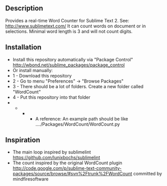 ## Description

Provides a real-time Word Counter for Sublime Text 2. See: http://www.sublimetext.com/
It can count words on document or in selections. Minimal word length is 3 and will not count digits.
## Installation

 - Install this repository automatically via "Package Control" http://wbond.net/sublime_packages/package_control
 - Or install manually:
 - 1 - Download this repository
 - 2 - Go to menu "Preferences" -> "Browse Packages"
 - 3 - There should be a lot of folders. Create a new folder called "WordCount"
 - 4 - Put this repository into that folder
 - - - - A reference: An example path should be like ..../Packages/WordCount/WordCount.py

## Inspiration

 - The main loop inspired by sublimelint https://github.com/lunixbochs/sublimelint
 - The count inspired by the original WordCount plugin http://code.google.com/p/sublime-text-community-packages/source/browse/#svn%2Ftrunk%2FWordCount committed by mindfiresoftware